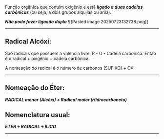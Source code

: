 Função orgânica que contém oxigênio e está ***ligado a duas cadeias carbônicas*** (ou seja, a dois grupos alquilas ou arila).

***Não pode fazer ligação dupla***
![[Pasted image 20250723132738.png]]

---
## Radical Alcóxi: 

São radicais que possuem a valência livre, R - O - Cadeia carbônica. Então é o radical + oxigênio + cadeia carbônica. 

A nomeação do radical é o número de carbonos (SUFIXO) + OXI

---
## Nomeação do Éter:

***RADICAL menor (Alcóxi) + Radical maior (Hidrocarboneto)***

## Nomenclatura usual:

***ÉTER + RADICAL + ÍLICO***

---
